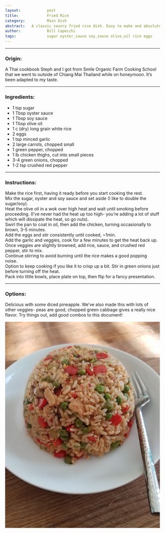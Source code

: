 ```yaml
---  
layout:            post  
title:             Fried Rice  
category:          Main Dish  
abstract:	A classic savory fried rice dish. Easy to make and absolutely delicious.  
author:            Bill Capecchi  
tags:              sugar oyster_sauce soy_sauce olive_oil rice eggs  
---  
```

  
***

### Origin:  
  
 A Thai cookbook Steph and I got from Smile Organic Farm Cooking School that we went to outside of Chiang Mai Thailand while on honeymoon. It’s been adapted to my taste.  
  
***

### Ingredients:  
  
- 1 tsp sugar  
- 1 Tbsp oyster sauce  
- 1 Tbsp soy sauce  
- 1 Tbsp olive oil  
- 1 c (dry) long grain white rice  
- 2 eggs  
- 1 tsp minced garlic  
- 2 large carrots, chopped small  
- 1 green pepper, chopped  
- 1 lb chicken thighs, cut into small pieces  
- 3-4 green onions, chopped  
- 1-2 tsp crushed red pepper  
  
  
***

### Instructions:  
  
Make the rice first, having it ready before you start cooking the rest.  
Mix the sugar, oyster and soy sauce and set aside (I like to double the sugar/soy).  
Heat the olive oil in a wok over high heat and wait until smoking before proceeding. (I’ve never had the heat up too high- you’re adding a lot of stuff which will dissipate the heat, so go nuts).  
Swirl the pan to coat in oil, then add the chicken, turning occasionally to brown, 3-5 minutes.  
Add the eggs and stir consistently until cooked, ~1min.  
Add the garlic and veggies, cook for a few minutes to get the heat back up.  
Once veggies are slightly browned, add rice, sauce, and crushed red pepper, stir to mix.  
Continue stirring to avoid burning until the rice makes a good popping noise.  
Option to keep cooking if you like it to crisp up a bit. Stir in green onions just before turning off the heat.  
Pack into little bowls, place plate on top, then flip for a fancy presentation.  
  
***

### Options:  
  
Delicious with some diced pineapple. We’ve also made this with lots of other veggies- peas are good, chopped green cabbage gives a really nice flavor. Try things out, add good combos to this document!  
  
![Fried_Rice.jpg](/images/Fried_Rice.jpg "Fried_Rice.jpg")